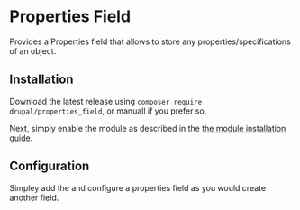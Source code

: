 Properties Field
================

Provides a Properties field that allows to store any properties/specifications of an object.


## Installation

Download the latest release using `composer require drupal/properties_field`, or manuall if you prefer so.

Next, simply enable the module as described in the [the module installation guide](https://www.drupal.org/docs/extending-drupal/installing-modules).


## Configuration

Simpley add the and configure a properties field as you would create another field.
